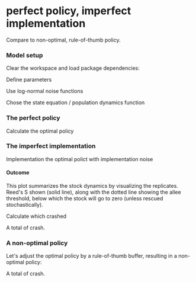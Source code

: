 <!--begin.rcode setup, echo=FALSE 
render_gfm()  
opts_knit$set(upload = TRUE)   
opts_knit$set(upload.fun = function(file){
   library(RWordPress) 
   uploadFile(file)$url
  })
## The real source code is externalized from this file:
end.rcode-->

<!--roptions dev="png", fig.width=7, fig.height=5, tidy=FALSE, warning=FALSE, message=FALSE, comment=NA, external=TRUE, cache=FALSE, cache.path="perfectpolicy/"-->

# perfect policy, imperfect implementation 
Compare to non-optimal, rule-of-thumb policy.

### Model setup 
Clear the workspace and load package dependencies: 
<!--begin.rcode libraries_, echo=FALSE
rm(list=ls())   
require(pdgControl)
require(reshape2)
require(ggplot2)
require(data.table)
end.rcode-->

Define parameters
<!--begin.rcode parameters_
delta <- 0.1      # economic discounting rate
OptTime <- 50     # stopping time
gridsize <- 100   # gridsize (discretized population)
sigma_g <- 0.2    # Noise in population growth
sigma_m <- 0.     # noise in stock assessment measurement
sigma_i <- 0.     # noise in implementation of the quota
reward <- 1       # bonus for satisfying the boundary condition
end.rcode-->

Use log-normal noise functions
<!--begin.rcode noise_dists_
z_g <- function() rlnorm(1,  0, sigma_g) # mean 1
z_m <- function() rlnorm(1,  0, sigma_m) # mean 1
z_i <- function() rlnorm(1,  0, sigma_i) # mean 1
end.rcode-->

Chose the state equation / population dynamics function
<!--begin.rcode Myer
f <- Myer_harvest
pars <- c(1, 2, 6) 
p <- pars # shorthand 
K <- p[1] * p[3] / 2 + sqrt( (p[1] * p[3]) ^ 2 - 4 * p[3] ) / 2
xT <- p[1] * p[3] / 2 - sqrt( (p[1] * p[3]) ^ 2 - 4 * p[3] ) / 2 # allee threshold
e_star <- (p[1] * sqrt(p[3]) - 2) / 2 ## Bifurcation point, for reference 
x0 <- K - sigma_g ^ 2 / 2 
end.rcode-->

<!--begin.rcode profit_fn
profit <- profit_harvest(price_fish = 1, 
                         cost_stock_effect = 0,
                         operating_cost = 0.1)
end.rcode-->

<!--begin.rcode grid
x_grid <- seq(0, 2 * K, length = gridsize)  
h_grid <- x_grid  
end.rcode-->


### The perfect policy 
Calculate the optimal policy
<!--begin.rcode precuationary 
SDP_Mat <- determine_SDP_matrix(f, pars, x_grid, h_grid, sigma_g )
opt <- find_dp_optim(SDP_Mat, x_grid, h_grid, OptTime, xT, 
                     profit, delta, reward=reward)
end.rcode-->

### The imperfect implementation

Implementation the optimal polict with implementation noise 
<!--begin.rcode simulate_edited
sigma_i <- 0.4 
sims <- lapply(1:100, function(i){
  ForwardSimulate(f, pars, x_grid, h_grid, x0, opt$D, z_g, z_m, z_i)
})
end.rcode-->

#### Outcome 
<!--begin.rcode tidy_
dat <- melt(sims, id=names(sims[[1]]))  
dt <- data.table(dat)
setnames(dt, "L1", "reps") # names are nice
end.rcode-->

This plot summarizes the stock dynamics by visualizing the replicates. Reed's S shown (solid line), along with the dotted line showing the allee threshold, below which the stock will go to zero (unless rescued stochastically). 
<!--begin.rcode fishstock_policy, fig.width=9
policy <- melt(opt$D)
policy_zoom <- subset(policy, x_grid[Var1] < max(dt$fishstock) )
p6 <- ggplot(policy_zoom) + 
  geom_point(aes(Var2, (x_grid[Var1]), col=x_grid[Var1] - h_grid[value])) + 
  labs(x = "time", y = "fishstock") +
  scale_colour_gradientn(colours = rainbow(4)) +
  geom_abline(intercept=opt$S, slope = 0) +
  geom_abline(intercept=xT, slope=0, lty=2)
p6 + geom_line(aes(time, fishstock, group = reps), alpha = 0.2, data=dt)
end.rcode-->

Calculate which crashed
<!--begin.rcode hascrashed
crashed <- dt[time==as.integer(OptTime-1), fishstock < xT/4, by=reps]
end.rcode-->
A total of <!--rinline sum(crashed$V1) --> crash.



### A non-optimal policy 
Let's adjust the optimal policy by a rule-of-thumb buffer, resulting in a non-optimal policy:
<!--begin.rcode simulate_edited_noisy
safe_policy <- opt$D - 0.05 * length(x_grid)
sims <- lapply(1:100, function(i){
  ForwardSimulate(f, c(1,K,1), x_grid, h_grid, x0, safe_policy, z_g, z_m, z_i)
})
end.rcode-->

<!--begin.rcode ref.label="tidy_"
end.rcode-->

<!--begin.rcode fishstock_policy2, fig.width=9
policy <- melt(safe_policy)
policy_zoom <- subset(policy, x_grid[Var1] < max(dt$fishstock) )
p6 <- ggplot(policy_zoom) + 
  geom_point(aes(Var2, (x_grid[Var1]), col=x_grid[Var1] - h_grid[value])) + 
  labs(x = "time", y = "fishstock") +
  scale_colour_gradientn(colours = rainbow(4)) +
  geom_abline(intercept=opt$S, slope = 0) +
  geom_abline(intercept=xT, slope=0, lty=2)
p6 + geom_line(aes(time, fishstock, group = reps), alpha = 0.2, data=dt)
end.rcode-->

<!--begin.rcode ref.label="hascrashed"
end.rcode-->
A total of <!--rinline sum(crashed$V1) --> crash.



